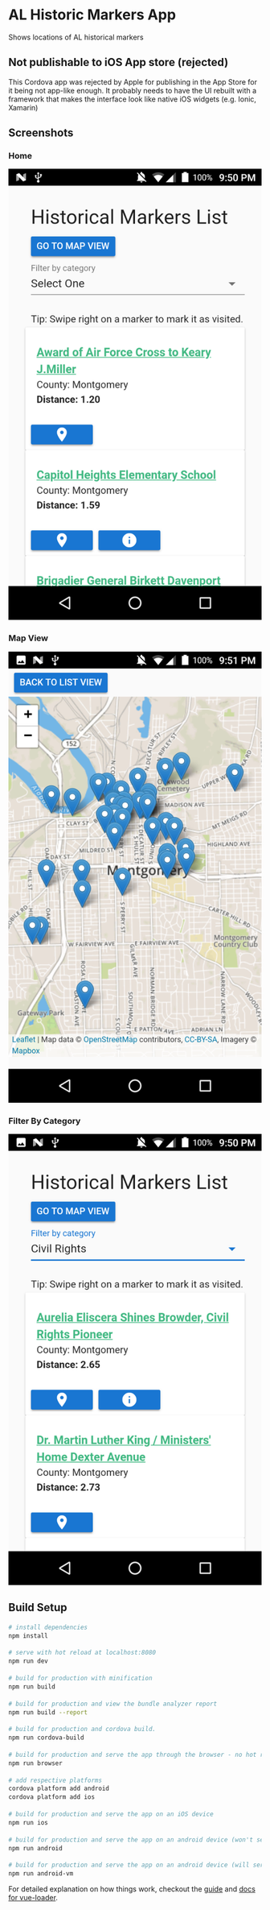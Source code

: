 # AL Historic Markers App

Shows locations of AL historical markers

## Not publishable to iOS App store (rejected)
This Cordova app was rejected by Apple for publishing in the App Store for it being not app-like enough. It probably needs to have the UI rebuilt with a framework that makes the interface look like native iOS widgets (e.g. Ionic, Xamarin)

## Screenshots

### Home

![Home](https://raw.githubusercontent.com/elijahlofgren/al-markers-app/master/source-images/screenshots/android/Screenshot_20180909-215051.png)

### Map View

![Filter by category](https://raw.githubusercontent.com/elijahlofgren/al-markers-app/master/source-images/screenshots/android/Screenshot_20180909-215141.png)


### Filter By Category

![Filter by category](https://raw.githubusercontent.com/elijahlofgren/al-markers-app/master/source-images/screenshots/android/Screenshot_20180909-215059.png)



## Build Setup

``` bash
# install dependencies
npm install

# serve with hot reload at localhost:8080
npm run dev

# build for production with minification
npm run build

# build for production and view the bundle analyzer report
npm run build --report

# build for production and cordova build.
npm run cordova-build

# build for production and serve the app through the browser - no hot reload.
npm run browser

# add respective platforms
cordova platform add android
cordova platform add ios

# build for production and serve the app on an iOS device
npm run ios

# build for production and serve the app on an android device (won't serve on a virtual device)
npm run android

# build for production and serve the app on an android device (will serve on a virtual device or physical device - prefers virtual)
npm run android-vm
```

For detailed explanation on how things work, checkout the [guide](http://vuejs-templates.github.io/webpack/) and [docs for vue-loader](http://vuejs.github.io/vue-loader).
